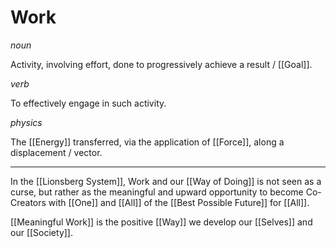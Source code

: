 # Work

_noun_

Activity, involving effort, done to progressively achieve a result / [[Goal]]. 

_verb_

To effectively engage in such activity. 

_physics_

The [[Energy]] transferred, via the application of [[Force]], along a displacement / vector. 

___

In the [[Lionsberg System]], Work and our [[Way of Doing]] is not seen as a curse, but rather as the meaningful and upward opportunity to become Co-Creators with [[One]] and [[All]] of the [[Best Possible Future]] for [[All]]. 

[[Meaningful Work]] is the positive [[Way]] we develop our [[Selves]] and our [[Society]]. 


